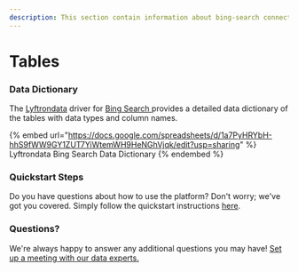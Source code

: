 ```yaml
---
description: This section contain information about bing-search connector tables information
---
```


# Tables

### Data Dictionary

The [Lyftrondata](https://www.lyftrondata.com/) driver for [Bing Search](https://www.lyftrondata.com/integration/bing-search/)[ ](https://www.lyftrondata.com/integration/bing-search/)provides a detailed data dictionary of the tables with data types and column names.

{% embed url="https://docs.google.com/spreadsheets/d/1a7PyHRYbH-hhS9fWW9GY1ZUT7YiWtemWH9HeNGhVjqk/edit?usp=sharing" %}
Lyftrondata Bing Search Data Dictionary
{% endembed %}

### Quickstart Steps

Do you have questions about how to use the platform? Don't worry; we've got you covered. Simply follow the quickstart instructions [here](../../../../quickstart-steps.md).

### Questions? <a href="#questions" id="questions"></a>

We're always happy to answer any additional questions you may have! [Set up a meeting with our data experts.](https://www.lyftrondata.com/book-a-meeting/)

